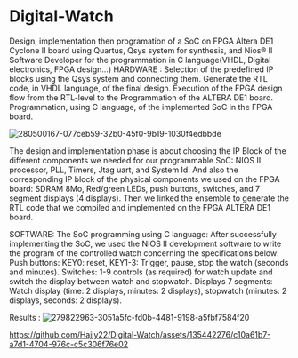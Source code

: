 # Digital-Watch

Design, implementation then programation of a SoC on FPGA Altera DE1 Cyclone II board using Quartus, Qsys system for synthesis, and Nios® II Software Developer for the programmation in C language(VHDL, Digital electronics, FPGA design...)
HARDWARE :
 Selection of the predefined IP blocks using the Qsys system and connecting them.
 Generate the RTL code, in VHDL language, of the final design.
 Execution of the FPGA design flow from the RTL-level to the Programmation of the ALTERA DE1 board.
 Programmation, using C language, of the implemented SoC in the FPGA board.
 
![280500167-077ceb59-32b0-45f0-9b19-1030f4edbbde](https://github.com/Hajjy22/Digital-Watch/assets/135442276/eb32e72c-ab63-4bb4-9f18-2457f5a7357a)

The design and implementation phase is about choosing the IP Block of the different components we needed for our programmable SoC: NIOS II processor, PLL, Timers, Jtag uart, and System Id. And also the corresponding IP block of the physical components we used on the FPGA board: SDRAM 8Mo, Red/green LEDs, push buttons, switches, and 7 segment displays (4 displays). Then we linked the ensemble to generate the RTL code that we compiled and implemented on the FPGA ALTERA DE1 board.

SOFTWARE:
 The SoC programming using C language: After successfully implementing the SoC, we used the NIOS II development software to write the program of the controlled watch concerning the specifications below:
Push buttons: KEY0: reset, KEY1-3: Trigger, pause, stop the watch (seconds and minutes).
Switches: 1-9 controls (as required) for watch update and switch the display between watch and stopwatch.
Displays 7 segments: Watch display (time: 2 displays, minutes: 2 displays), stopwatch (minutes: 2 displays, seconds: 2 displays).


Results :
![279822963-3051a5fc-fd0b-4481-9198-a5fbf7584f20](https://github.com/Hajjy22/Digital-Watch/assets/135442276/1ad7c7b7-d378-4cc9-9494-d5ccb54ad3df)


https://github.com/Hajjy22/Digital-Watch/assets/135442276/c10a61b7-a7d1-4704-976c-c5c306f76e02

